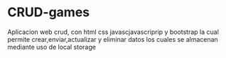 # CRUD-games
Aplicacion web crud, con html css javascjavascriprip y bootstrap la cual permite crear,enviar,actualizar y eliminar datos los cuales se almacenan mediante uso de local storage
